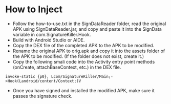 # How to Inject
- Follow the how-to-use.txt in the SignDataReader folder, read the original APK using SignDataReader.jar, and copy and paste it into the SignData variable in com.SignatureKiller.Hook.
- Build with Android Studio or AIDE.
- Copy the DEX file of the completed APK to the APK to be modified.
- Rename the original APK to orig.apk and copy it into the assets folder of the APK to be modified. (If the folder does not exist, create it.)
- Copy the following smali code into the Activity entry point methods (onCreate, attachBaseContext, etc.) in the DEX file.
```smali
invoke-static {p0}, Lcom/SignatureKiller/Main;->Hook(Landroid/content/Context;)V
````
- Once you have signed and installed the modified APK, make sure it passes the signature check.